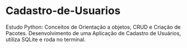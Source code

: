 # Cadastro-de-Usuarios
Estudo Python: Conceitos de Orientação a objetos, CRUD e Criação de Pacotes. Desenvolvimento de uma Aplicação de Cadastro de Usuários, utiliza SQLite e roda no terminal. 
